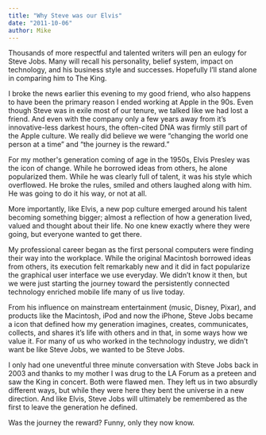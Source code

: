 ```yaml
---
title: "Why Steve was our Elvis"
date: "2011-10-06"
author: Mike
---
```


Thousands of more respectful and talented writers will pen an eulogy for Steve Jobs. Many will recall his personality, belief system, impact on technology, and his business style and successes. Hopefully I’ll stand alone in comparing him to The King.

I broke the news earlier this evening to my good friend, who also happens to have been the primary reason I ended working at Apple in the 90s. Even though Steve was in exile most of our tenure, we talked like we had lost a friend. And even with the company only a few years away from it’s innovative-less darkest hours, the often-cited DNA was firmly still part of the Apple culture. We really did believe we were “changing the world one person at a time” and “the journey is the reward.”

For my mother's generation coming of age in the 1950s, Elvis Presley was the icon of change. While he borrowed ideas from others, he alone popularized them. While he was clearly full of talent, it was his style which overflowed. He broke the rules, smiled and others laughed along with him. He was going to do it his way, or not at all.

More importantly, like Elvis, a new pop culture emerged around his talent becoming something bigger; almost a reflection of how a generation lived, valued and thought about their life. No one knew exactly where they were going, but everyone wanted to get there.

My professional career began as the first personal computers were finding their way into the workplace. While the original Macintosh borrowed ideas from others, its execution felt remarkably new and it did in fact popularize the graphical user interface we use everyday. We didn’t know it then, but we were just starting the journey toward the persistently connected technology enriched mobile life many of us live today.

From his influence on mainstream entertainment (music, Disney, Pixar), and products like the Macintosh, iPod and now the iPhone, Steve Jobs became a icon that defined how my generation imagines, creates, communicates, collects, and shares it’s life with others and in that, in some ways how we value it. For many of us who worked in the technology industry, we didn’t want be like Steve Jobs, we wanted to be Steve Jobs.

I only had one uneventful three minute conversation with Steve Jobs back in 2003 and thanks to my mother I was drug to the LA Forum as a preteen and saw the King in concert. Both were flawed men. They left us in two absurdly different ways, but while they were here they bent the universe in a new direction. And like Elvis, Steve Jobs will ultimately be remembered as the first to leave the generation he defined.

Was the journey the reward? Funny, only they now know.
